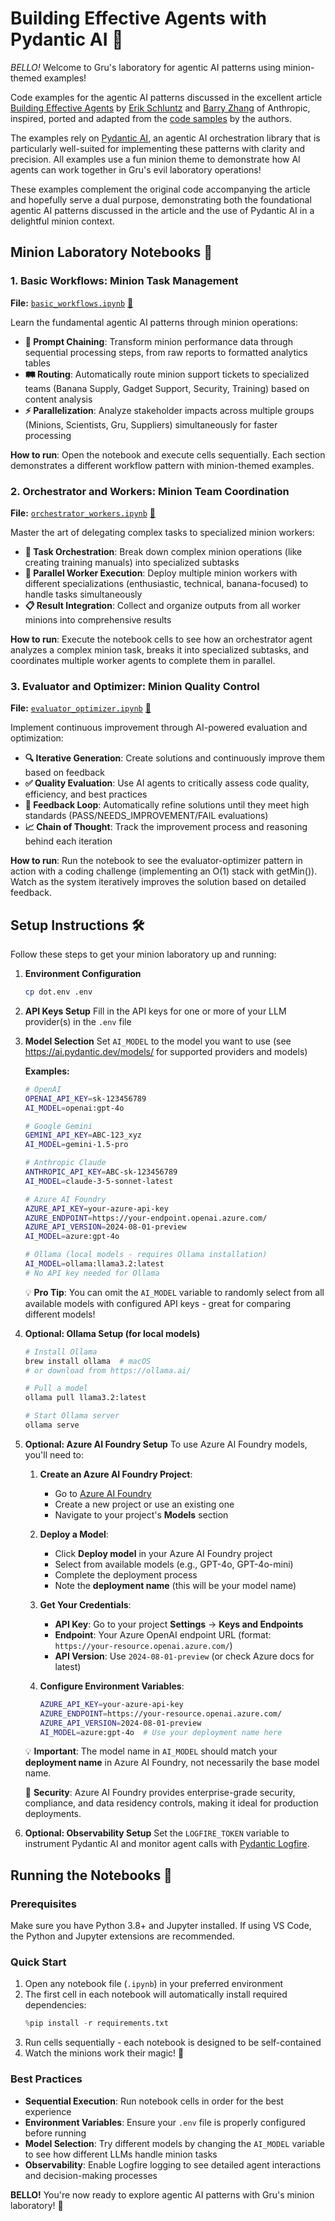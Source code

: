 # Building Effective Agents with Pydantic AI 🍌

*BELLO!* Welcome to Gru's laboratory for agentic AI patterns using minion-themed examples!

Code examples for the agentic AI patterns discussed in the excellent article
[Building Effective Agents](https://www.anthropic.com/research/building-effective-agents)
by [Erik Schluntz](https://github.com/eschluntz) and [Barry Zhang](https://github.com/ItsBarryZ)
of Anthropic, inspired, ported and adapted from the
[code samples](https://github.com/anthropics/anthropic-cookbook/tree/main/patterns/agents)
by the authors.

The examples rely on [Pydantic AI](https://ai.pydantic.dev/), an agentic AI
orchestration library that is particularly well-suited for implementing these patterns
with clarity and precision. All examples use a fun minion theme to demonstrate how
AI agents can work together in Gru's evil laboratory operations!

These examples complement the original code accompanying the article and hopefully
serve a dual purpose, demonstrating both the foundational agentic AI patterns discussed
in the article and the use of Pydantic AI in a delightful minion context.

## Minion Laboratory Notebooks 🔬

### 1. Basic Workflows: Minion Task Management
**File:** [`basic_workflows.ipynb`](basic_workflows.ipynb) [📖](https://nbsanity.com/intellectronica/building-effective-agents-with-pydantic-ai/blob/main/basic_workflows.ipynb)

Learn the fundamental agentic AI patterns through minion operations:

- **🔗 Prompt Chaining**: Transform minion performance data through sequential processing steps, from raw reports to formatted analytics tables
- **🛤️ Routing**: Automatically route minion support tickets to specialized teams (Banana Supply, Gadget Support, Security, Training) based on content analysis
- **⚡ Parallelization**: Analyze stakeholder impacts across multiple groups (Minions, Scientists, Gru, Suppliers) simultaneously for faster processing

**How to run**: Open the notebook and execute cells sequentially. Each section demonstrates a different workflow pattern with minion-themed examples.

### 2. Orchestrator and Workers: Minion Team Coordination
**File:** [`orchestrator_workers.ipynb`](orchestrator_workers.ipynb) [📖](https://nbsanity.com/intellectronica/building-effective-agents-with-pydantic-ai/blob/main/orchestrator_workers.ipynb)

Master the art of delegating complex tasks to specialized minion workers:

- **🎯 Task Orchestration**: Break down complex minion operations (like creating training manuals) into specialized subtasks
- **👥 Parallel Worker Execution**: Deploy multiple minion workers with different specializations (enthusiastic, technical, banana-focused) to handle tasks simultaneously
- **📋 Result Integration**: Collect and organize outputs from all worker minions into comprehensive results

**How to run**: Execute the notebook cells to see how an orchestrator agent analyzes a complex minion task, breaks it into specialized subtasks, and coordinates multiple worker agents to complete them in parallel.

### 3. Evaluator and Optimizer: Minion Quality Control
**File:** [`evaluator_optimizer.ipynb`](evaluator_optimizer.ipynb) [📖](https://nbsanity.com/intellectronica/building-effective-agents-with-pydantic-ai/blob/main/evaluator_optimizer.ipynb)

Implement continuous improvement through AI-powered evaluation and optimization:

- **🔍 Iterative Generation**: Create solutions and continuously improve them based on feedback
- **✅ Quality Evaluation**: Use AI agents to critically assess code quality, efficiency, and best practices
- **🔄 Feedback Loop**: Automatically refine solutions until they meet high standards (PASS/NEEDS_IMPROVEMENT/FAIL evaluations)
- **📈 Chain of Thought**: Track the improvement process and reasoning behind each iteration

**How to run**: Run the notebook to see the evaluator-optimizer pattern in action with a coding challenge (implementing an O(1) stack with getMin()). Watch as the system iteratively improves the solution based on detailed feedback.

## Setup Instructions 🛠️

Follow these steps to get your minion laboratory up and running:

1. **Environment Configuration**
   ```bash
   cp dot.env .env
   ```

2. **API Keys Setup**
   Fill in the API keys for one or more of your LLM provider(s) in the `.env` file

3. **Model Selection**
   Set `AI_MODEL` to the model you want to use
   (see https://ai.pydantic.dev/models/ for supported providers and models)

   **Examples:**
   ```bash
   # OpenAI
   OPENAI_API_KEY=sk-123456789
   AI_MODEL=openai:gpt-4o
   ```
   ```bash
   # Google Gemini
   GEMINI_API_KEY=ABC-123_xyz
   AI_MODEL=gemini-1.5-pro
   ```
   ```bash
   # Anthropic Claude
   ANTHROPIC_API_KEY=ABC-sk-123456789
   AI_MODEL=claude-3-5-sonnet-latest
   ```
   ```bash
   # Azure AI Foundry
   AZURE_API_KEY=your-azure-api-key
   AZURE_ENDPOINT=https://your-endpoint.openai.azure.com/
   AZURE_API_VERSION=2024-08-01-preview
   AI_MODEL=azure:gpt-4o
   ```
   ```bash
   # Ollama (local models - requires Ollama installation)
   AI_MODEL=ollama:llama3.2:latest
   # No API key needed for Ollama
   ```
   
   💡 **Pro Tip**: You can omit the `AI_MODEL` variable to randomly select from all available models with configured API keys - great for comparing different models!

4. **Optional: Ollama Setup (for local models)**
   ```bash
   # Install Ollama
   brew install ollama  # macOS
   # or download from https://ollama.ai/
   
   # Pull a model
   ollama pull llama3.2:latest
   
   # Start Ollama server
   ollama serve
   ```

5. **Optional: Azure AI Foundry Setup**
   To use Azure AI Foundry models, you'll need to:
   
   1. **Create an Azure AI Foundry Project**:
      - Go to [Azure AI Foundry](https://ai.azure.com/)
      - Create a new project or use an existing one
      - Navigate to your project's **Models** section
   
   2. **Deploy a Model**:
      - Click **Deploy model** in your Azure AI Foundry project
      - Select from available models (e.g., GPT-4o, GPT-4o-mini)
      - Complete the deployment process
      - Note the **deployment name** (this will be your model name)
   
   3. **Get Your Credentials**:
      - **API Key**: Go to your project **Settings** → **Keys and Endpoints**
      - **Endpoint**: Your Azure OpenAI endpoint URL (format: `https://your-resource.openai.azure.com/`)
      - **API Version**: Use `2024-08-01-preview` (or check Azure docs for latest)
   
   4. **Configure Environment Variables**:
      ```bash
      AZURE_API_KEY=your-azure-api-key
      AZURE_ENDPOINT=https://your-resource.openai.azure.com/
      AZURE_API_VERSION=2024-08-01-preview
      AI_MODEL=azure:gpt-4o  # Use your deployment name here
      ```
   
   💡 **Important**: The model name in `AI_MODEL` should match your **deployment name** in Azure AI Foundry, not necessarily the base model name.
   
   🔐 **Security**: Azure AI Foundry provides enterprise-grade security, compliance, and data residency controls, making it ideal for production deployments.

6. **Optional: Observability Setup**
   Set the `LOGFIRE_TOKEN` variable to instrument Pydantic AI and monitor agent calls with [Pydantic Logfire](https://logfire.pydantic.dev/).

## Running the Notebooks 🚀

### Prerequisites
Make sure you have Python 3.8+ and Jupyter installed. If using VS Code, the Python and Jupyter extensions are recommended.

### Quick Start
1. Open any notebook file (`.ipynb`) in your preferred environment
2. The first cell in each notebook will automatically install required dependencies:
   ```python
   %pip install -r requirements.txt
   ```
3. Run cells sequentially - each notebook is designed to be self-contained
4. Watch the minions work their magic! 🍌

### Best Practices
- **Sequential Execution**: Run notebook cells in order for the best experience
- **Environment Variables**: Ensure your `.env` file is properly configured before running
- **Model Selection**: Try different models by changing the `AI_MODEL` variable to see how different LLMs handle minion tasks
- **Observability**: Enable Logfire logging to see detailed agent interactions and decision-making processes

**BELLO!** You're now ready to explore agentic AI patterns with Gru's minion laboratory! 🎉